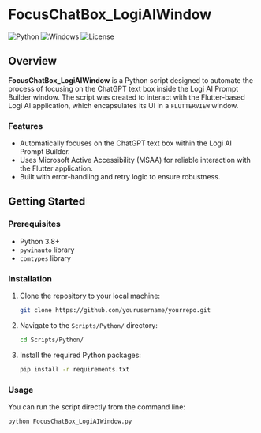 # FocusChatBox_LogiAIWindow

![Python](https://img.shields.io/badge/Python-3.8%2B-blue)
![Windows](https://img.shields.io/badge/Platform-Windows-blue)
![License](https://img.shields.io/badge/License-MIT-green)

## Overview

**FocusChatBox_LogiAIWindow** is a Python script designed to automate the process of focusing on the ChatGPT text box inside the Logi AI Prompt Builder window. The script was created to interact with the Flutter-based Logi AI application, which encapsulates its UI in a `FLUTTERVIEW` window.

### Features

- Automatically focuses on the ChatGPT text box within the Logi AI Prompt Builder.
- Uses Microsoft Active Accessibility (MSAA) for reliable interaction with the Flutter application.
- Built with error-handling and retry logic to ensure robustness.

## Getting Started

### Prerequisites

- Python 3.8+
- `pywinauto` library
- `comtypes` library

### Installation

1. Clone the repository to your local machine:

   ```bash
   git clone https://github.com/yourusername/yourrepo.git
   ```

2. Navigate to the `Scripts/Python/` directory:

   ```bash
   cd Scripts/Python/
   ```

3. Install the required Python packages:

   ```bash
   pip install -r requirements.txt
   ```

### Usage

You can run the script directly from the command line:

```bash
python FocusChatBox_LogiAIWindow.py
```

